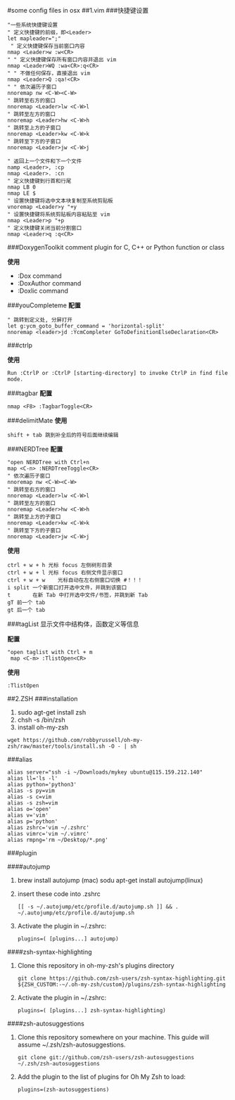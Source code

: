 #some config files in osx
##1.vim 
###快捷键设置
```
"一些系统快捷键设置
" 定义快捷键的前缀，即<Leader>
let mapleader=";"
 " 定义快捷键保存当前窗口内容
nmap <Leader>w :w<CR>
" " 定义快捷键保存所有窗口内容并退出 vim
nmap <Leader>WQ :wa<CR>:q<CR>
" " 不做任何保存，直接退出 vim
nmap <Leader>Q :qa!<CR>
" " 依次遍历子窗口
nnoremap nw <C-W><C-W>
" 跳转至右方的窗口
nnoremap <Leader>lw <C-W>l
" 跳转至左方的窗口
nnoremap <Leader>hw <C-W>h
" 跳转至上方的子窗口
nnoremap <Leader>kw <C-W>k
" 跳转至下方的子窗口
nnoremap <Leader>jw <C-W>j

" 返回上一个文件和下一个文件
namp <Leader>, :cp
nmap <Leader>. :cn 
" 定义快捷键到行首和行尾
nmap LB 0
nmap LE $
" 设置快捷键将选中文本块复制至系统剪贴板
vnoremap <Leader>y "+y
" 设置快捷键将系统剪贴板内容粘贴至 vim
nmap <Leader>p "+p
" 定义快捷键关闭当前分割窗口
nmap <Leader>q :q<CR>
```
###DoxygenToolkit
comment plugin for C, C++ or Python function or class

**使用**

- :Dox command 
- :DoxAuthor command
- :Doxlic command


###youCompleteme
**配置**

```
" 跳转到定义处, 分屏打开
let g:ycm_goto_buffer_command = 'horizontal-split'
nnoremap <leader>jd :YcmCompleter GoToDefinitionElseDeclaration<CR>
```

###ctrlp

**使用**

```
Run :CtrlP or :CtrlP [starting-directory] to invoke CtrlP in find file mode.
```

###tagbar
**配置**

```
nmap <F8> :TagbarToggle<CR>
```

###delimitMate
**使用**

```
shift + tab 跳到补全后的符号后面继续编辑

```

###NERDTree
**配置**

```
"open NERDTree with Ctrl+n
map <C-n> :NERDTreeToggle<CR>
" 依次遍历子窗口
nnoremap nw <C-W><C-W>
" 跳转至右方的窗口
nnoremap <Leader>lw <C-W>l
" 跳转至左方的窗口
nnoremap <Leader>hw <C-W>h
" 跳转至上方的子窗口
nnoremap <Leader>kw <C-W>k
" 跳转至下方的子窗口
nnoremap <Leader>jw <C-W>j
```

**使用**

```
ctrl + w + h 光标 focus 左侧树形目录 
ctrl + w + l 光标 focus 右侧文件显示窗口
ctrl + w + w    光标自动在左右侧窗口切换 #！！！
i split 一个新窗口打开选中文件，并跳到该窗口
t       在新 Tab 中打开选中文件/书签，并跳到新 Tab
gT 前一个 tab 
gt 后一个 tab
```

###tagList
显示文件中结构体，函数定义等信息

**配置**

```
"open taglist with Ctrl + m
 map <C-m> :TlistOpen<CR>
```
**使用**

```
:TlistOpen
```


##2.ZSH
###installation
1. sudo agt-get install zsh
2. chsh -s /bin/zsh
3. install oh-my-zsh


```
wget https://github.com/robbyrussell/oh-my-zsh/raw/master/tools/install.sh -O - | sh
```

###alias
```
alias server="ssh -i ~/Downloads/mykey ubuntu@115.159.212.140"
alias ll='ls -l'
alias python='python3'
alias -s py=vim
alias -s c=vim
alias -s zsh=vim
alias o='open'
alias v='vim'
alias p='python'
alias zshrc='vim ~/.zshrc'
alias vimrc='vim ~/.vimrc'
alias rmpng='rm ~/Desktop/*.png'
```
###plugin

####autojump

1. brew install autojump (mac)
  sodu apt-get install autojump(linux)
2. insert these code into .zshrc

    ```
    [[ -s ~/.autojump/etc/profile.d/autojump.sh ]] && . ~/.autojump/etc/profile.d/autojump.sh
    ```

3. Activate the plugin in ~/.zshrc:


    ```
    plugins=( [plugins...] autojump)
    ```

####zsh-syntax-highlighting

1. Clone this repository in oh-my-zsh's plugins directory

    ```
    git clone https://github.com/zsh-users/zsh-syntax-highlighting.git ${ZSH_CUSTOM:-~/.oh-my-zsh/custom}/plugins/zsh-syntax-highlighting
    ```

2. Activate the plugin in ~/.zshrc:

    ```
    plugins=( [plugins...] zsh-syntax-highlighting)
    ```

####zsh-autosuggestions
1. Clone this repository somewhere on your machine. This guide will assume ~/.zsh/zsh-autosuggestions.

    ``` 
    git clone git://github.com/zsh-users/zsh-autosuggestions ~/.zsh/zsh-autosuggestions
    ```

2. Add the plugin to the list of plugins for Oh My Zsh to load:

    ```
    plugins=(zsh-autosuggestions)
    ```



